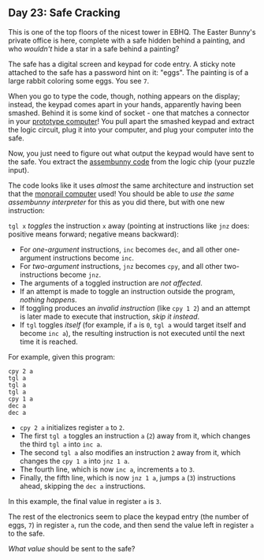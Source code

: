 ## Day 23: Safe Cracking 

This is one of the top floors of the nicest tower in EBHQ. The Easter Bunny's private office is here, complete with a safe hidden behind a painting, and who *wouldn't* hide a star in a safe behind a painting?

The safe has a digital screen and keypad for code entry. A sticky note attached to the safe has a password hint on it: "eggs". The painting is of a large rabbit coloring some eggs. You see `7`.

When you go to type the code, though, nothing appears on the display; instead, the keypad comes apart in your hands, apparently having been smashed. Behind it is some kind of socket - one that matches a connector in your [prototype computer](11)! You pull apart the smashed keypad and extract the logic circuit, plug it into your computer, and plug your computer into the safe.

Now, you just need to figure out what output the keypad would have sent to the safe. You extract the [assembunny code](12) from the logic chip (your puzzle input).

The code looks like it uses *almost* the same architecture and instruction set that the [monorail computer](12) used! You should be able to *use the same assembunny interpreter* for this as you did there, but with one new instruction:

`tgl x` *toggles* the instruction `x` away (pointing at instructions like `jnz` does: positive means forward; negative means backward):

- For *one-argument* instructions, `inc` becomes `dec`, and all other one-argument instructions become `inc`.
- For *two-argument* instructions, `jnz` becomes `cpy`, and all other two-instructions become `jnz`.
- The arguments of a toggled instruction are *not affected*.
- If an attempt is made to toggle an instruction outside the program, *nothing happens*.
- If toggling produces an *invalid instruction* (like `cpy 1 2`) and an attempt is later made to execute that instruction, *skip it instead*.
- If `tgl` toggles *itself* (for example, if `a` is `0`, `tgl a` would target itself and become `inc a`), the resulting instruction is not executed until the next time it is reached.

For example, given this program:

```
cpy 2 a
tgl a
tgl a
tgl a
cpy 1 a
dec a
dec a
```

- `cpy 2 a` initializes register `a` to `2`.
- The first `tgl a` toggles an instruction `a` (`2`) away from it, which changes the third `tgl a` into `inc a`.
- The second `tgl a` also modifies an instruction `2` away from it, which changes the `cpy 1 a` into `jnz 1 a`.
- The fourth line, which is now `inc a`, increments `a` to `3`.
- Finally, the fifth line, which is now `jnz 1 a`, jumps `a` (`3`) instructions ahead, skipping the `dec a` instructions.

In this example, the final value in register `a` is `3`.

The rest of the electronics seem to place the keypad entry (the number of eggs, `7`) in register `a`, run the code, and then send the value left in register `a` to the safe.

*What value* should be sent to the safe?